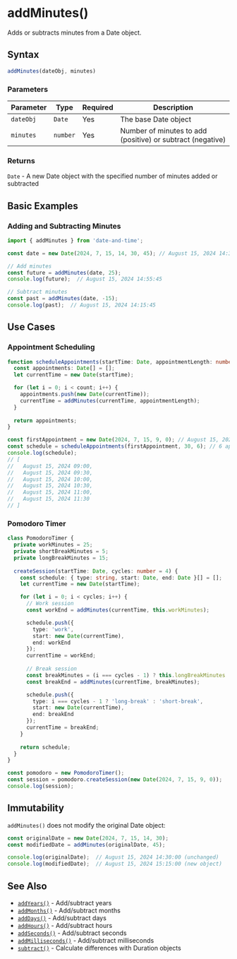 # addMinutes()

Adds or subtracts minutes from a Date object.

## Syntax

```typescript
addMinutes(dateObj, minutes)
```

### Parameters

| Parameter | Type | Required | Description |
|-----------|------|----------|-------------|
| `dateObj` | `Date` | Yes | The base Date object |
| `minutes` | `number` | Yes | Number of minutes to add (positive) or subtract (negative) |

### Returns

`Date` - A new Date object with the specified number of minutes added or subtracted

## Basic Examples

### Adding and Subtracting Minutes

```typescript
import { addMinutes } from 'date-and-time';

const date = new Date(2024, 7, 15, 14, 30, 45); // August 15, 2024 14:30:45

// Add minutes
const future = addMinutes(date, 25);
console.log(future);  // August 15, 2024 14:55:45

// Subtract minutes
const past = addMinutes(date, -15);
console.log(past);  // August 15, 2024 14:15:45
```

## Use Cases

### Appointment Scheduling

```typescript
function scheduleAppointments(startTime: Date, appointmentLength: number, count: number): Date[] {
  const appointments: Date[] = [];
  let currentTime = new Date(startTime);  

  for (let i = 0; i < count; i++) {
    appointments.push(new Date(currentTime));
    currentTime = addMinutes(currentTime, appointmentLength);
  }
  
  return appointments;
}

const firstAppointment = new Date(2024, 7, 15, 9, 0); // August 15, 2024 09:00
const schedule = scheduleAppointments(firstAppointment, 30, 6); // 6 appointments, 30 min each
console.log(schedule);
// [
//   August 15, 2024 09:00,
//   August 15, 2024 09:30,
//   August 15, 2024 10:00,
//   August 15, 2024 10:30,
//   August 15, 2024 11:00,
//   August 15, 2024 11:30
// ]
```

### Pomodoro Timer

```typescript
class PomodoroTimer {
  private workMinutes = 25;
  private shortBreakMinutes = 5;
  private longBreakMinutes = 15;
  
  createSession(startTime: Date, cycles: number = 4) {
    const schedule: { type: string, start: Date, end: Date }[] = [];
    let currentTime = new Date(startTime);    

    for (let i = 0; i < cycles; i++) {
      // Work session
      const workEnd = addMinutes(currentTime, this.workMinutes);

      schedule.push({
        type: 'work',
        start: new Date(currentTime),
        end: workEnd
      });
      currentTime = workEnd;
      
      // Break session
      const breakMinutes = (i === cycles - 1) ? this.longBreakMinutes : this.shortBreakMinutes;
      const breakEnd = addMinutes(currentTime, breakMinutes);

      schedule.push({
        type: i === cycles - 1 ? 'long-break' : 'short-break',
        start: new Date(currentTime),
        end: breakEnd
      });
      currentTime = breakEnd;
    }
    
    return schedule;
  }
}

const pomodoro = new PomodoroTimer();
const session = pomodoro.createSession(new Date(2024, 7, 15, 9, 0));
console.log(session);
```

## Immutability

`addMinutes()` does not modify the original Date object:

```typescript
const originalDate = new Date(2024, 7, 15, 14, 30);
const modifiedDate = addMinutes(originalDate, 45);

console.log(originalDate);  // August 15, 2024 14:30:00 (unchanged)
console.log(modifiedDate);  // August 15, 2024 15:15:00 (new object)
```

## See Also

- [`addYears()`](./addYears) - Add/subtract years
- [`addMonths()`](./addMonths) - Add/subtract months
- [`addDays()`](./addDays) - Add/subtract days
- [`addHours()`](./addHours) - Add/subtract hours
- [`addSeconds()`](./addSeconds) - Add/subtract seconds
- [`addMilliseconds()`](./addMilliseconds) - Add/subtract milliseconds
- [`subtract()`](./subtract) - Calculate differences with Duration objects
